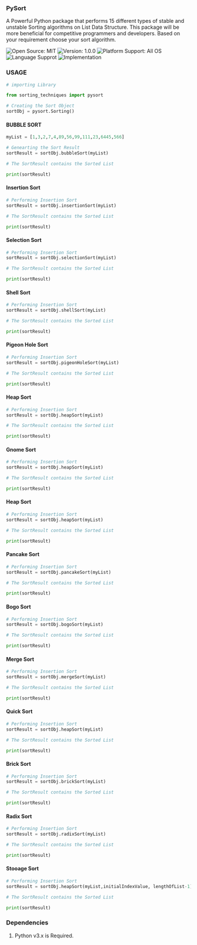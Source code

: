 ### PySort
A Powerful Python package that performs 15 different types of stable and unstable Sorting algorithms on List Data Structure. This package will be more beneficial for competitive programmers and developers. Based on your requirement choose your sort algorithm.

![Open Source: MIT](https://img.shields.io/pypi/l/pysort)
![Version: 1.0.0](https://img.shields.io/pypi/v/pysort)
![Platform Support: All OS](https://img.shields.io/badge/platform-windows%20%7C%20macos%20%7C%20linux-lightgrey)
![Language Supprot](https://img.shields.io/badge/python-%5E3.0%20%7C%20%5E2.7-blue)
![Implementation](https://img.shields.io/badge/implementation-python3-blue)

### USAGE

```python
# importing Library

from sorting_techniques import pysort

# Creating the Sort Object
sortObj = pysort.Sorting()
```

#### BUBBLE SORT

```python
myList = [1,3,2,7,4,89,56,99,111,23,6445,566]

# Genearting the Sort Result 
sortResult = sortObj.bubbleSort(myList)

# The SortResult contains the Sorted List

print(sortResult)
```

#### Insertion Sort
```python
# Performing Insertion Sort
sortResult = sortObj.insertionSort(myList)

# The SortResult contains the Sorted List

print(sortResult)
```

#### Selection Sort
```python
# Performing Insertion Sort
sortResult = sortObj.selectionSort(myList)

# The SortResult contains the Sorted List

print(sortResult)
```

#### Shell Sort
```python
# Performing Insertion Sort
sortResult = sortObj.shellSort(myList)

# The SortResult contains the Sorted List

print(sortResult)
```

#### Pigeon Hole Sort
```python
# Performing Insertion Sort
sortResult = sortObj.pigeonHoleSort(myList)

# The SortResult contains the Sorted List

print(sortResult)
```

#### Heap Sort
```python
# Performing Insertion Sort
sortResult = sortObj.heapSort(myList)

# The SortResult contains the Sorted List

print(sortResult)
```

#### Gnome Sort
```python
# Performing Insertion Sort
sortResult = sortObj.heapSort(myList)

# The SortResult contains the Sorted List

print(sortResult)
```

#### Heap Sort
```python
# Performing Insertion Sort
sortResult = sortObj.heapSort(myList)

# The SortResult contains the Sorted List

print(sortResult)
```

#### Pancake Sort
```python
# Performing Insertion Sort
sortResult = sortObj.pancakeSort(myList)

# The SortResult contains the Sorted List

print(sortResult)
```

#### Bogo Sort
```python
# Performing Insertion Sort
sortResult = sortObj.bogoSort(myList)

# The SortResult contains the Sorted List

print(sortResult)
```

#### Merge Sort
```python
# Performing Insertion Sort
sortResult = sortObj.mergeSort(myList)

# The SortResult contains the Sorted List

print(sortResult)
```

#### Quick Sort
```python
# Performing Insertion Sort
sortResult = sortObj.heapSort(myList)

# The SortResult contains the Sorted List

print(sortResult)
```

#### Brick Sort
```python
# Performing Insertion Sort
sortResult = sortObj.brickSort(myList)

# The SortResult contains the Sorted List

print(sortResult)
```

#### Radix Sort
```python
# Performing Insertion Sort
sortResult = sortObj.radixSort(myList)

# The SortResult contains the Sorted List

print(sortResult)
```

#### Stooage Sort
```python
# Performing Insertion Sort
sortResult = sortObj.heapSort(myList,initialIndexValue, lengthOfList-1)

# The SortResult contains the Sorted List

print(sortResult)
```

### Dependencies

1. Python v3.x is Required.






